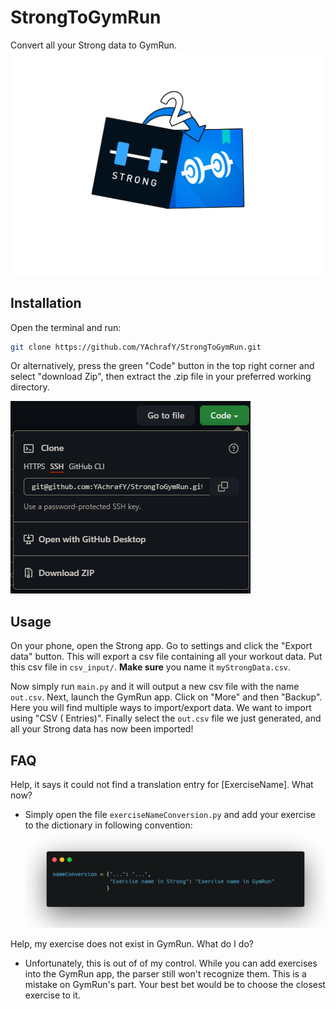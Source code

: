 # StrongToGymRun

Convert all your Strong data to GymRun.
![](images/logo.png)

## Installation

Open the terminal and run:

```bash
git clone https://github.com/YAchrafY/StrongToGymRun.git
```

Or alternatively, press the green "Code" button in the top right corner and select "download Zip", then extract the .zip
file in your preferred working directory.

![img_1.png](images/githubButton.png)

## Usage

On your phone, open the Strong app. Go to settings and click the "Export data" button. This will export a csv file
containing all your workout data. Put this csv file in `csv_input/`. **Make sure** you name it `myStrongData.csv`.

Now simply run `main.py` and it will output a new csv file with the name `out.csv`. Next, launch the GymRun app. Click
on "More" and then "Backup". Here you will find multiple ways to import/export data. We want to import using "CSV (
Entries)". Finally select the `out.csv` file we just generated, and all your Strong data has now been imported!

## FAQ

Help, it says it could not find a translation entry for [ExerciseName]. What now?

- Simply open the file `exerciseNameConversion.py` and add your exercise to the dictionary in following convention:
  ![](images/dictionaryScreenshot.png)

Help, my exercise does not exist in GymRun. What do I do?

- Unfortunately, this is out of of my control. While you can add exercises into the GymRun app, the parser still won't
  recognize them. This is a mistake on GymRun's part. Your best bet would be to choose the closest exercise to it.